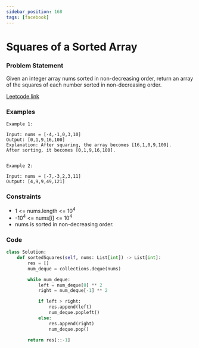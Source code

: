 ```yaml
---
sidebar_position: 168
tags: [facebook]
---
```


# Squares of a Sorted Array

### Problem Statement

Given an integer array nums sorted in non-decreasing order, return an array of the squares of each number sorted in non-decreasing order.

[Leetcode link](https://leetcode.com/problems/squares-of-a-sorted-array)

### Examples

```
Example 1:

Input: nums = [-4,-1,0,3,10]
Output: [0,1,9,16,100]
Explanation: After squaring, the array becomes [16,1,0,9,100].
After sorting, it becomes [0,1,9,16,100].


Example 2:

Input: nums = [-7,-3,2,3,11]
Output: [4,9,9,49,121]
```

### Constraints

- 1 <= nums.length <= 10<sup>4</sup>
- -10<sup>4</sup> <= nums[i] <= 10<sup>4</sup>
- nums is sorted in non-decreasing order.

### Code

```python title="Python3 Code"
class Solution:
    def sortedSquares(self, nums: List[int]) -> List[int]:
        res = []
        num_deque = collections.deque(nums)

        while num_deque:
            left = num_deque[0] ** 2
            right = num_deque[-1] ** 2

            if left > right:
                res.append(left)
                num_deque.popleft()
            else:
                res.append(right)
                num_deque.pop()

        return res[::-1]
```
